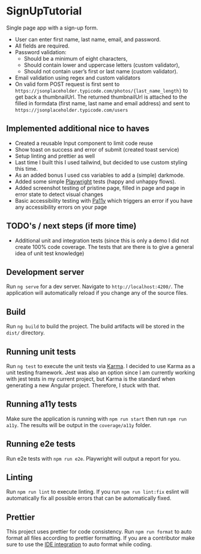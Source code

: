 # SignUpTutorial

Single page app with a sign-up form.

- User can enter first name, last name, email, and password.
- All fields are required.
- Password validation:
	- Should be a minimum of eight characters,
	- Should contain lower and uppercase letters (custom validator),
	- Should not contain user’s first or last name (custom validator).
- Email validation using regex and custom validators
- On valid form POST request is first sent to `https://jsonplaceholder.typicode.com/photos/{last_name_length}` to get back a thumbnailUrl. The returned thumbnailUrl is attached to the filled in formdata (first name, last name and email address) and sent to `https://jsonplaceholder.typicode.com/users`
 
## Implemented additional nice to haves

- Created a reusable Input component to limit code reuse
- Show toast on success and error of submit (created toast service)
- Setup linting and prettier as well
- Last time I built this I used tailwind, but decided to use custom styling this time. 
- As an added bonus I used css variables to add a (simple) darkmode.
- Added some simple [Playwright](https://playwright.dev/) tests (happy and unhappy flows).
- Added screenshot testing of pristine page, filled in page and page in error state to detect visual changes
- Basic accessibility testing with [Pa11y](https://pa11y.org/) which triggers an error if you have any accessibility errors on your page

## TODO's / next steps (if more time)

- Additional unit and integration tests (since this is only a demo I did not create 100% code coverage. The tests that are there is to give a general idea of unit test knowledge)

## Development server

Run `ng serve` for a dev server. Navigate to `http://localhost:4200/`. The application will automatically reload if you change any of the source files.

## Build

Run `ng build` to build the project. The build artifacts will be stored in the `dist/` directory.

## Running unit tests

Run `ng test` to execute the unit tests via [Karma](https://karma-runner.github.io). I decided to use Karma as a unit testing framework. Jest was also an option since I am currently working with jest tests in my current project, but Karma is the standard when generating a new Angular project. Therefore, I stuck with that.

## Running a11y tests

Make sure the application is running with `npm run start` then run `npm run a11y`. The results will be output in the `coverage/a11y` folder.

## Running e2e tests

Run e2e tests with `npm run e2e`. Playwright will output a report for you.

## Linting

Run `npm run lint` to execute linting. If you run `npm run lint:fix` eslint will automatically fix all possible errors that can be automatically fixed.

## Prettier

This project uses prettier for code consistency. Run `npm run format` to auto format all files according to prettier formatting. If you are a contributor make sure to use the [IDE integration](https://prettier.io/docs/en/editors.html) to auto format while coding.
